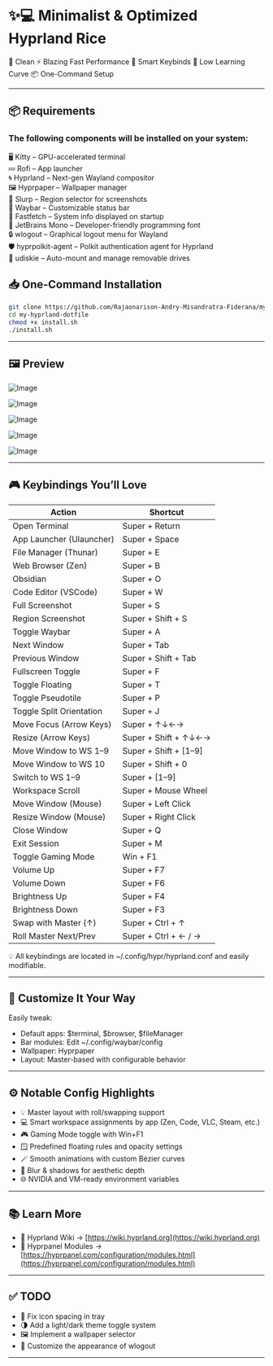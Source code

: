 # ✨💻 Minimalist & Optimized Hyprland Rice

🔧 Clean
⚡ Blazing Fast Performance
🎯 Smart Keybinds
🧠 Low Learning Curve
📦 One-Command Setup

---

## 📦 Requirements

### The following components will be installed on your system:

🖥️ Kitty – GPU-accelerated terminal  
💤 Rofi – App launcher  
🌀 Hyprland – Next-gen Wayland compositor  
🖼️ Hyprpaper – Wallpaper manager  
📏 Slurp – Region selector for screenshots  
🧩 Waybar – Customizable status bar  
🎨 Fastfetch – System info displayed on startup  
🧠 JetBrains Mono – Developer-friendly programming font  
🔒 wlogout – Graphical logout menu for Wayland  
🛡️ hyprpolkit-agent – Polkit authentication agent for Hyprland  
💽 udiskie – Auto-mount and manage removable drives  

## 📥 One-Command Installation

```bash
git clone https://github.com/Rajaonarison-Andry-Misandratra-Fiderana/my-hyprland-dotfile
cd my-hyprland-dotfile
chmod +x install.sh
./install.sh
```

---

## 🖼️ Preview

![Image](https://github.com/user-attachments/assets/92cebf89-b1ed-48c5-b348-96f8098806fa)

![Image](https://github.com/user-attachments/assets/30733aa7-ed84-4063-862c-a1f99d1eda17)

![Image](https://github.com/user-attachments/assets/17d35345-6fba-4240-89d5-255781ce3476)

![Image](https://github.com/user-attachments/assets/fb9e75cb-37e6-4556-8319-5175884af910)

![Image](https://github.com/user-attachments/assets/57db5c14-9586-4306-8d9a-346cea9dddb4)

---

## 🎮 Keybindings You’ll Love

| Action                   | Shortcut               |
| ------------------------ | ---------------------- |
| Open Terminal            | Super + Return         |
| App Launcher (Ulauncher) | Super + Space          |
| File Manager (Thunar)    | Super + E              |
| Web Browser (Zen)        | Super + B              |
| Obsidian                 | Super + O              |
| Code Editor (VSCode)     | Super + W              |
| Full Screenshot          | Super + S              |
| Region Screenshot        | Super + Shift + S      |
| Toggle Waybar            | Super + A              |
| Next Window              | Super + Tab            |
| Previous Window          | Super + Shift + Tab    |
| Fullscreen Toggle        | Super + F              |
| Toggle Floating          | Super + T              |
| Toggle Pseudotile        | Super + P              |
| Toggle Split Orientation | Super + J              |
| Move Focus (Arrow Keys)  | Super + ↑↓←→           |
| Resize (Arrow Keys)      | Super + Shift + ↑↓←→   |
| Move Window to WS 1–9    | Super + Shift + \[1–9] |
| Move Window to WS 10     | Super + Shift + 0      |
| Switch to WS 1–9         | Super + \[1–9]         |
| Workspace Scroll         | Super + Mouse Wheel    |
| Move Window (Mouse)      | Super + Left Click     |
| Resize Window (Mouse)    | Super + Right Click    |
| Close Window             | Super + Q              |
| Exit Session             | Super + M              |
| Toggle Gaming Mode       | Win + F1               |
| Volume Up                | Super + F7             |
| Volume Down              | Super + F6             |
| Brightness Up            | Super + F4             |
| Brightness Down          | Super + F3             |
| Swap with Master (↑)     | Super + Ctrl + ↑       |
| Roll Master Next/Prev    | Super + Ctrl + ← / →   |

💡 All keybindings are located in \~/.config/hypr/hyprland.conf and easily modifiable.

---

## 🎨 Customize It Your Way

Easily tweak:

* Default apps: \$terminal, \$browser, \$fileManager
* Bar modules: Edit \~/.config/waybar/config
* Wallpaper: Hyprpaper
* Layout: Master-based with configurable behavior

---

## ⚙️ Notable Config Highlights

* 💡 Master layout with roll/swapping support
* 💻 Smart workspace assignments by app (Zen, Code, VLC, Steam, etc.)
* 🎮 Gaming Mode toggle with Win+F1
* 🪟 Predefined floating rules and opacity settings
* 🪄 Smooth animations with custom Bézier curves
* 🧊 Blur & shadows for aesthetic depth
* 🌐 NVIDIA and VM-ready environment variables

---

## 📚 Learn More

* 🧪 Hyprland Wiki → [https://wiki.hyprland.org](https://wiki.hyprland.org)
* 🧩 Hyprpanel Modules → [https://hyprpanel.com/configuration/modules.html](https://hyprpanel.com/configuration/modules.html)

---

## ✅ TODO

- 🔧 Fix icon spacing in tray  
- 🌗 Add a light/dark theme toggle system  
- 🖼️ Implement a wallpaper selector  
- 🎨 Customize the appearance of wlogout  

---
